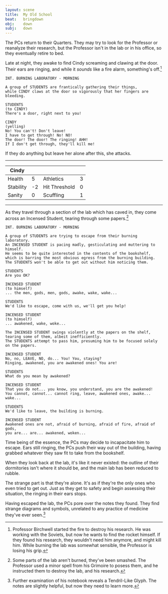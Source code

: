 ```yaml
---
layout: scene
title:  My Old School
beat:   bringdown
obj:    down
subj:   down
---
```



The PCs return to their Quarters.
They may try to look for the Professor or reanalyze their research,
but the Professor isn't in the lab or in his office, so they eventually retire to bed.

Late at night, they awake to find Cindy screaming and clawing at the door.
Their ears are ringing, and while it *sounds* like a fire alarm, something's off.[^fire]

[^fire]:
    Professor Birchwell started the fire to destroy his research.
    He was working with the Soviets, but now he wants to find the rocket himself.
    If they found his research, they wouldn't need him anymore, and might kill him.
    While burning the lab was somewhat sensible, the Professor is losing his grip.

~~~
INT. BURNING LABORATORY - MORNING

A group of STUDENTS are frantically gathering their things,
while CINDY claws at the door so vigorously that her fingers are bleeding.

STUDENTS
(to CINDY)
There's a door, right next to you!

CINDY
(yelling)
No! You can't! Don't leave!
I have to get through! No! NO!
The door! The door! The ringing! AHH!
If I don't get through, they'll kill me!
~~~

If they do anything but leave her alone after this, she attacks.

---

| Cindy     |    |               |    |
|-----------|----|---------------|----|
| Health    |  5 | Athletics     |  3 |
| Stability | -2 | Hit Threshold |  0 |
| Sanity    |  0 | Scuffling     |  1 |

---

As they travel through a section of the lab which has caved in,
they come across an Incensed Student, tearing through some papers.[^look]


[^look]:
    Some parts of the lab aren't burned, they've been smashed.
    The Professor used a minor spell from his Grimoire to posess them,
    and he instructed them to destroy the lab, and his research.



~~~
INT. BURNING LABORATORY - MORNING

A group of STUDENTS are trying to escape from their burning laboratory.
An INCENSED STUDENT is pacing madly, gesticulating and muttering to himself.
He seems to be quite interested in the contents of the bookshelf,
which is barring the most obvious egress from the burning building.
The STUDENTS won't be able to get out without him noticing them.

STUDENTS
Are you OK?

INCENSED STUDENT
(to himself)
... the men, gods, men, gods, awake, wake, wake...

STUDENTS
We'd like to escape, come with us, we'll get you help!

INCENSED STUDENT
(to himself)
... awakened, wake, woke...

The INCENSED STUDENT swings violently at the papers on the shelf,
tearing some of them, albeit inefficiently.
The STUDENTS attempt to pass him, presuming him to be focused solely on the papers.

INCENSED STUDENT
No, no, LEAVE, NO, do... You! You, staying?
Ringing, awakened, you are awakened ones! You are!

STUDENTS
What do you mean by awakened?

INCENSED STUDENT
That you do not... you know, you understand, you are the awakened!
You cannot, cannot... cannot ring, leave, awakened ones, awake... wake...

STUDENTS
We'd like to leave, the building is burning.

INCENSED STUDENT
Awakened ones are not, afraid of burning, afraid of fire, afraid of gods,
you are... are... awakened, woken...
~~~

Time being of the essence, the PCs may decide to incapacitate him to escape.
Ears still ringing, the PCs push their way out of the building,
having grabbed whatever they saw fit to take from the bookshelf.

When they look back at the lab, it's like it never existed:
the outline of their dormitories isn't where it should be,
and the main lab has been reduced to rubble.

The strange part is that they're alone.
It's as if they're the only ones who even tried to get out.
Just as they get to safety and begin assessing their situation,
the ringing in their ears stops.

Having escaped the lab, the PCs pore over the notes they found.
They find strange diagrams and symbols,
unrelated to any practice of medicine they've ever seen.[^note]

[^note]:
    Further examination of his notebook reveals a Tendril-Like Glyph.
    The notes are slightly helpful, but now they need to learn more.











